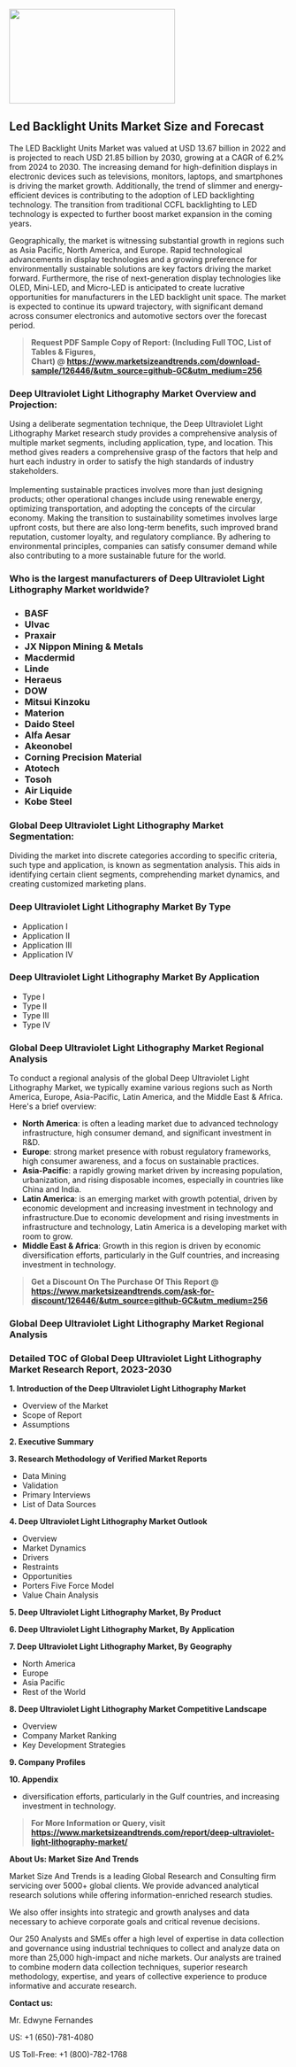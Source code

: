 <p><img class="alignnone size-medium wp-image-20088" src="https://ffe5etoiles.com/wp-content/uploads/2024/12/MST1-300x171.png" alt="" width="300" height="171" /></p><h2>Led Backlight Units Market Size and Forecast</h2><p>The LED Backlight Units Market was valued at USD 13.67 billion in 2022 and is projected to reach USD 21.85 billion by 2030, growing at a CAGR of 6.2% from 2024 to 2030. The increasing demand for high-definition displays in electronic devices such as televisions, monitors, laptops, and smartphones is driving the market growth. Additionally, the trend of slimmer and energy-efficient devices is contributing to the adoption of LED backlighting technology. The transition from traditional CCFL backlighting to LED technology is expected to further boost market expansion in the coming years.</p><p>Geographically, the market is witnessing substantial growth in regions such as Asia Pacific, North America, and Europe. Rapid technological advancements in display technologies and a growing preference for environmentally sustainable solutions are key factors driving the market forward. Furthermore, the rise of next-generation display technologies like OLED, Mini-LED, and Micro-LED is anticipated to create lucrative opportunities for manufacturers in the LED backlight unit space. The market is expected to continue its upward trajectory, with significant demand across consumer electronics and automotive sectors over the forecast period.</p></p><blockquote id="" class=""><strong>Request PDF Sample Copy of Report: (Including Full TOC, List of Tables &amp; Figures, Chart)&nbsp;@&nbsp;<strong><a href="https://www.marketsizeandtrends.com/download-sample/126446/&utm_source=github-GC&utm_medium=256" target="_blank">https://www.marketsizeandtrends.com/download-sample/126446/&utm_source=github-GC&utm_medium=256</a></strong></strong></blockquote><h3 id="" class="">Deep Ultraviolet Light Lithography Market&nbsp;Overview and Projection:</h3><p id="" class="">Using a deliberate segmentation technique, the Deep Ultraviolet Light Lithography Market research study provides a comprehensive analysis of multiple market segments, including application, type, and location. This method gives readers a comprehensive grasp of the factors that help and hurt each industry in order to satisfy the high standards of industry stakeholders. <br /> <br />Implementing sustainable practices involves more than just designing products; other operational changes include using renewable energy, optimizing transportation, and adopting the concepts of the circular economy. Making the transition to sustainability sometimes involves large upfront costs, but there are also long-term benefits, such improved brand reputation, customer loyalty, and regulatory compliance. By adhering to environmental principles, companies can satisfy consumer demand while also contributing to a more sustainable future for the world.</p><h3 id="" class="">Who is the largest manufacturers of&nbsp;Deep Ultraviolet Light Lithography Market worldwide?</h3><h3 class=""><p><ul><li>BASF </li><li> Ulvac </li><li> Praxair </li><li> JX Nippon Mining & Metals </li><li> Macdermid </li><li> Linde </li><li> Heraeus </li><li> DOW </li><li> Mitsui Kinzoku </li><li> Materion </li><li> Daido Steel </li><li> Alfa Aesar </li><li> Akeonobel </li><li> Corning Precision Material </li><li> Atotech </li><li> Tosoh </li><li> Air Liquide </li><li> Kobe Steel</li></ul></p></h3><h3 id="" class="">Global&nbsp;Deep Ultraviolet Light Lithography Market Segmentation:</h3><p id="" class="">Dividing the market into discrete categories according to specific criteria, such type and application, is known as segmentation analysis. This aids in identifying certain client segments, comprehending market dynamics, and creating customized marketing plans.</p><h3 id="" class="">Deep Ultraviolet Light Lithography Market&nbsp;By Type</h3><p><p><ul><li>Application I</li><li> Application II</li><li> Application III</li><li> Application IV</p></li></ul></p></p><h3 id="" class="">Deep Ultraviolet Light Lithography Market&nbsp;By Application</h3><p class=""><p><ul><li>Type I</li><li> Type II</li><li> Type III</li><li> Type IV</li></ul></p></p><h3 id="" class="">Global Deep Ultraviolet Light Lithography Market Regional Analysis</h3><p id="" class="">To conduct a regional analysis of the global Deep Ultraviolet Light Lithography Market, we typically examine various regions such as North America, Europe, Asia-Pacific, Latin America, and the Middle East &amp; Africa. Here's a brief overview:</p><ul><li><strong>North America</strong>: is often a leading market due to advanced technology infrastructure, high consumer demand, and significant investment in R&amp;D.</li><li><strong>Europe</strong>: strong market presence with robust regulatory frameworks, high consumer awareness, and a focus on sustainable practices.</li><li><strong>Asia-Pacific</strong>: a rapidly growing market driven by increasing population, urbanization, and rising disposable incomes, especially in countries like China and India.</li><li><strong>Latin America</strong>: is an emerging market with growth potential, driven by economic development and increasing investment in technology and infrastructure.Due to economic development and rising investments in infrastructure and technology, Latin America is a developing market with room to grow.</li><li><strong>Middle East &amp; Africa</strong>: Growth in this region is driven by economic diversification efforts, particularly in the Gulf countries, and increasing investment in technology.</li></ul><blockquote id="" class=""><strong>Get a Discount On The Purchase Of This Report @ <strong><a href="https://www.marketsizeandtrends.com/ask-for-discount/126446/&utm_source=github-GC&utm_medium=256" target="_blank">https://www.marketsizeandtrends.com/ask-for-discount/126446/&utm_source=github-GC&utm_medium=256</a></strong></strong></blockquote><h3 id="" class="">Global Deep Ultraviolet Light Lithography Market Regional Analysis</h3><h3 id="" class="">Detailed TOC of Global Deep Ultraviolet Light Lithography Market Research Report, 2023-2030</h3><p id="" class=""><strong>1. Introduction of the Deep Ultraviolet Light Lithography Market</strong></p><ul><li>Overview of the Market</li><li>Scope of Report</li><li>Assumptions</li></ul><p id="" class=""><strong>2. Executive Summary</strong></p><p id="" class=""><strong>3. Research Methodology of Verified Market Reports</strong></p><ul><li>Data Mining</li><li>Validation</li><li>Primary Interviews</li><li>List of Data Sources</li></ul><p id="" class=""><strong>4. Deep Ultraviolet Light Lithography Market Outlook</strong></p><ul><li>Overview</li><li>Market Dynamics</li><li>Drivers</li><li>Restraints</li><li>Opportunities</li><li>Porters Five Force Model</li><li>Value Chain Analysis</li></ul><p id="" class=""><strong>5. Deep Ultraviolet Light Lithography Market, By Product</strong></p><p id="" class=""><strong>6. Deep Ultraviolet Light Lithography Market, By Application</strong></p><p id="" class=""><strong>7. Deep Ultraviolet Light Lithography Market, By Geography</strong></p><ul><li>North America</li><li>Europe</li><li>Asia Pacific</li><li>Rest of the World</li></ul><p id="" class=""><strong>8. Deep Ultraviolet Light Lithography Market Competitive Landscape</strong></p><ul><li>Overview</li><li>Company Market Ranking</li><li>Key Development Strategies</li></ul><p id="" class=""><strong>9. Company Profiles</strong></p><p id="" class=""><strong>10. Appendix</strong></p><ul><li>diversification efforts, particularly in the Gulf countries, and increasing investment in technology.</li></ul><blockquote id="" class=""><strong>For More Information or Query, visit <strong><strong><a href="https://www.marketsizeandtrends.com/report/deep-ultraviolet-light-lithography-market/" target="_blank">https://www.marketsizeandtrends.com/report/deep-ultraviolet-light-lithography-market/</a></strong></strong></strong></blockquote><p id="" class=""><strong>About Us: Market Size And Trends</strong></p><p id="" class="">Market Size And Trends is a leading Global Research and Consulting firm servicing over 5000+ global clients. We provide advanced analytical research solutions while offering information-enriched research studies.</p><p id="" class="">We also offer insights into strategic and growth analyses and data necessary to achieve corporate goals and critical revenue decisions.</p><p id="" class="">Our 250 Analysts and SMEs offer a high level of expertise in data collection and governance using industrial techniques to collect and analyze data on more than 25,000 high-impact and niche markets. Our analysts are trained to combine modern data collection techniques, superior research methodology, expertise, and years of collective experience to produce informative and accurate research.</p><p id="" class=""><strong>Contact us:</strong></p><p id="" class="">Mr. Edwyne Fernandes</p><p id="" class="">US: +1 (650)-781-4080</p><p id="" class="">US Toll-Free: +1 (800)-782-1768</p>
